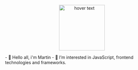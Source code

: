 <p align="center">
  <img src="https://upload.wikimedia.org/wikipedia/commons/thumb/9/99/Unofficial_JavaScript_logo_2.svg/2048px-Unofficial_JavaScript_logo_2.svg.png" width="150" title="hover text">
  
</p>
- 👋 Hello all, i'm Martin
- 👀 I’m interested in JavaScript, frontend technologies and frameworks.



<!---
MartoIT/MartoIT is a ✨ special ✨ repository because its `README.md` (this file) appears on your GitHub profile.
You can click the Preview link to take a look at your changes.
--->
